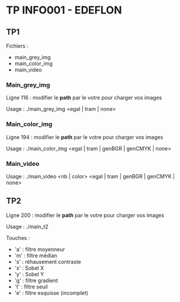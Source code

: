 # TP INFO001 - EDEFLON

## TP1

Fichiers : 
- main_grey_img
- main_color_img
- main_video

### Main_grey_img

Ligne 116 : modifier le **path** par le votre pour charger vos images

Usage : ./main_grey_img <nom-fichier-image> <egal | tram | none>
  
### Main_color_img
  
Ligne 194 : modifier le **path** par le votre pour charger vos images

Usage : ./main_color_img <nom-fichier-image> <egal | tram | genBGR | genCMYK | none>
  
### Main_video
  
Usage : ./main_video <nb | color> <egal | tram | genBGR | genCMYK | none>
  
## TP2

Ligne 200 : modifier le **path** par le votre pour charger vos images

Usage : ./main_t2 <nom-fichier-image>

Touches :
- 'a' : filtre moyenneur
- 'm' : filtre médian
- 's' : réhausement contraste
- 'x' : Sobel X
- 'y' : Sobel Y
- 'g' : filtre gradient
- 't' : filtre seuil
- 'e' : filtre esquisse (incomplet)
